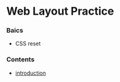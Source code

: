# Web Layout Practice
### Baics
* CSS reset
### Contents
* [introduction](./introduction/index.html)
